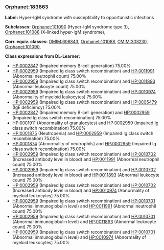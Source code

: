 
### [Orphanet:183663](http://www.orpha.net/ORDO/Orphanet_183663)
**Label:** Hyper-IgM syndrome with susceptibility to opportunistic infections

**Subclasses:** [Orphanet:101090](http://www.orpha.net/ORDO/Orphanet_101090) (Hyper-IgM syndrome type 3), [Orphanet:101088](http://www.orpha.net/ORDO/Orphanet_101088) (X-linked hyper-IgM syndrome), 

**Corr. equiv. classes:** [OMIM:606843](http://purl.obolibrary.org/obo/OMIM_606843), [Orphanet:101088](http://www.orpha.net/ORDO/Orphanet_101088), [OMIM:308230](http://purl.obolibrary.org/obo/OMIM_308230), [Orphanet:101090](http://www.orpha.net/ORDO/Orphanet_101090), 

**Class expressions from DL-Learner:**

- [HP:0002847](http://purl.obolibrary.org/obo/HP_0002847) (Impaired memory B-cell generation) 75.00%
- [HP:0002959](http://purl.obolibrary.org/obo/HP_0002959) (Impaired Ig class switch recombination) and [HP:0011991](http://purl.obolibrary.org/obo/HP_0011991) (Abnormal neutrophil count) 75.00%
- [HP:0002959](http://purl.obolibrary.org/obo/HP_0002959) (Impaired Ig class switch recombination) and [HP:0011893](http://purl.obolibrary.org/obo/HP_0011893) (Abnormal leukocyte count) 75.00%
- [HP:0002959](http://purl.obolibrary.org/obo/HP_0002959) (Impaired Ig class switch recombination) and [HP:0010974](http://purl.obolibrary.org/obo/HP_0010974) (Abnormality of myeloid leukocytes) 75.00%
- [HP:0002959](http://purl.obolibrary.org/obo/HP_0002959) (Impaired Ig class switch recombination) and [HP:0005479](http://purl.obolibrary.org/obo/HP_0005479) (IgE deficiency) 75.00%
- [HP:0002847](http://purl.obolibrary.org/obo/HP_0002847) (Impaired memory B-cell generation) and [HP:0002959](http://purl.obolibrary.org/obo/HP_0002959) (Impaired Ig class switch recombination) 75.00%
- [HP:0001911](http://purl.obolibrary.org/obo/HP_0001911) (Abnormality of granulocytes) and [HP:0002959](http://purl.obolibrary.org/obo/HP_0002959) (Impaired Ig class switch recombination) 75.00%
- [HP:0001875](http://purl.obolibrary.org/obo/HP_0001875) (Neutropenia) and [HP:0002959](http://purl.obolibrary.org/obo/HP_0002959) (Impaired Ig class switch recombination) 75.00%
- [HP:0001874](http://purl.obolibrary.org/obo/HP_0001874) (Abnormality of neutrophils) and [HP:0002959](http://purl.obolibrary.org/obo/HP_0002959) (Impaired Ig class switch recombination) 75.00%
- [HP:0002959](http://purl.obolibrary.org/obo/HP_0002959) (Impaired Ig class switch recombination) and [HP:0010702](http://purl.obolibrary.org/obo/HP_0010702) (Increased antibody level in blood) and [HP:0011991](http://purl.obolibrary.org/obo/HP_0011991) (Abnormal neutrophil count) 75.00%
- [HP:0002959](http://purl.obolibrary.org/obo/HP_0002959) (Impaired Ig class switch recombination) and [HP:0010702](http://purl.obolibrary.org/obo/HP_0010702) (Increased antibody level in blood) and [HP:0011893](http://purl.obolibrary.org/obo/HP_0011893) (Abnormal leukocyte count) 75.00%
- [HP:0002959](http://purl.obolibrary.org/obo/HP_0002959) (Impaired Ig class switch recombination) and [HP:0010702](http://purl.obolibrary.org/obo/HP_0010702) (Increased antibody level in blood) and [HP:0010974](http://purl.obolibrary.org/obo/HP_0010974) (Abnormality of myeloid leukocytes) 75.00%
- [HP:0002959](http://purl.obolibrary.org/obo/HP_0002959) (Impaired Ig class switch recombination) and [HP:0010701](http://purl.obolibrary.org/obo/HP_0010701) (Abnormal immunoglobulin level) and [HP:0011991](http://purl.obolibrary.org/obo/HP_0011991) (Abnormal neutrophil count) 75.00%
- [HP:0002959](http://purl.obolibrary.org/obo/HP_0002959) (Impaired Ig class switch recombination) and [HP:0010701](http://purl.obolibrary.org/obo/HP_0010701) (Abnormal immunoglobulin level) and [HP:0011893](http://purl.obolibrary.org/obo/HP_0011893) (Abnormal leukocyte count) 75.00%
- [HP:0002959](http://purl.obolibrary.org/obo/HP_0002959) (Impaired Ig class switch recombination) and [HP:0010701](http://purl.obolibrary.org/obo/HP_0010701) (Abnormal immunoglobulin level) and [HP:0010974](http://purl.obolibrary.org/obo/HP_0010974) (Abnormality of myeloid leukocytes) 75.00%


